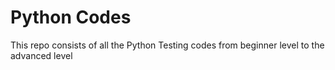 # Python Codes
This repo consists of all the Python Testing codes from beginner level to the advanced level
